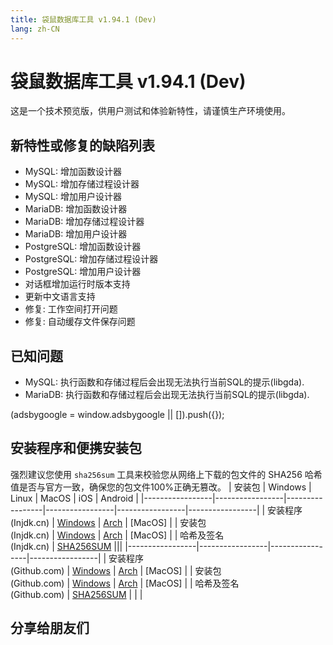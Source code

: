 ```yaml
---
title: 袋鼠数据库工具 v1.94.1 (Dev)
lang: zh-CN
---
```


# 袋鼠数据库工具 v1.94.1 (Dev)
这是一个技术预览版，供用户测试和体验新特性，请谨慎生产环境使用。

## 新特性或修复的缺陷列表
- MySQL: 增加函数设计器
- MySQL: 增加存储过程设计器
- MySQL: 增加用户设计器
- MariaDB: 增加函数设计器
- MariaDB: 增加存储过程设计器
- MariaDB: 增加用户设计器
- PostgreSQL: 增加函数设计器
- PostgreSQL: 增加存储过程设计器
- PostgreSQL: 增加用户设计器
- 对话框增加运行时版本支持
- 更新中文语言支持
- 修复: 工作空间打开问题
- 修复: 自动缓存文件保存问题

## 已知问题
- MySQL: 执行函数和存储过程后会出现无法执行当前SQL的提示(libgda).
- MariaDB: 执行函数和存储过程后会出现无法执行当前SQL的提示(libgda).

<div>
    <script2 type="text/javascript" async="true" src="https://pagead2.googlesyndication.com/pagead/js/adsbygoogle.js" />
    <ins class="adsbygoogle"
        style="display:block; text-align:center;"
        data-ad-layout="in-article"
        data-ad-format="fluid"
        data-ad-client="ca-pub-3975819313740938"
        data-ad-slot="6760827895"></ins>
    <script2 type="text/javascript">
        (adsbygoogle = window.adsbygoogle || []).push({});
    </script2>
</div>

## 安装程序和便携安装包 <Badge text="链接已失效" type="warning"/>
强烈建议您使用 `sha256sum` 工具来校验您从网络上下载的包文件的 SHA256 哈希值是否与官方一致，确保您的包文件100%正确无篡改。
| 安装包          | Windows         | Linux           | MacOS           | iOS             | Android         |
|-----------------|-----------------|-----------------|-----------------|-----------------|-----------------|
| 安装程序<br/>(Injdk.cn) | [Windows](https://d4.injdk.cn/dbkangaroo/v1.94.1.220501/kangaroo-1.94.1.220501-AMD64.exe) | [Arch](https://d4.injdk.cn/dbkangaroo/v1.94.1.220501/kangaroo-1.94.1.220501-1-x86_64.pkg.tar.zst) | [MacOS] |
| 安装包<br/>(Injdk.cn)  | [Windows](https://d4.injdk.cn/dbkangaroo/v1.94.1.220501/kangaroo-1.94.1.220501-AMD64.7z) | [Arch](https://d4.injdk.cn/dbkangaroo/v1.94.1.220501/kangaroo-1.94.1.220501-arch.tar.gz) | [MacOS] |
| 哈希及签名<br/>(Injdk.cn) | [SHA256SUM](https://d4.injdk.cn/dbkangaroo/v1.94.1.220501/kangaroo-1.94.1.220501.sha256sum) |||
|-----------------|-----------------|-----------------|-----------------|
| 安装程序<br/>(Github.com) | [Windows](https://github.com/dbkangaroo/kangaroo/releases/download/v1.94.1.220501/kangaroo-1.94.1.220501-AMD64.exe) | [Arch](https://github.com/dbkangaroo/kangaroo/releases/download/v1.94.1.220501/kangaroo-1.94.1.220501-1-x86_64.pkg.tar.zst) | [MacOS] |
| 安装包<br/>(Github.com)  | [Windows](https://github.com/dbkangaroo/kangaroo/releases/download/v1.94.1.220501/kangaroo-1.94.1.220501-AMD64.7z) | [Arch](https://github.com/dbkangaroo/kangaroo/releases/download/v1.94.1.220501/kangaroo-1.94.1.220501-arch.tar.gz) | [MacOS] |
| 哈希及签名<br/>(Github.com) | [SHA256SUM](https://github.com/dbkangaroo/kangaroo/releases/download/v1.94.1.220501/kangaroo-1.94.1.220501.sha256sum) | | |

## 分享给朋友们
<social-share :networks="['wechat', 'qq', 'weibo', 'douban', 'facebook', 'twitter', 'telegram', 'line', 'skype', 'linkedin']" />
